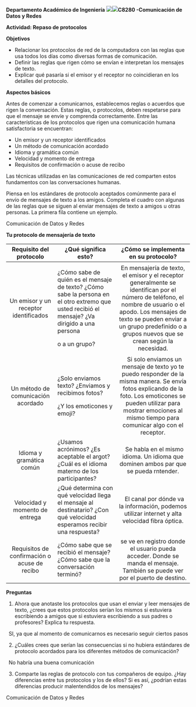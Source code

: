 ﻿**Departamento Académico de Ingeniería**   ![](Aspose.Words.66880d35-dbc9-4a62-9292-ae0a590f0cf3.001.png)![](Aspose.Words.66880d35-dbc9-4a62-9292-ae0a590f0cf3.002.png)**C8280 -Comunicación de Datos y Redes**   

**Actividad: Repaso de protocolos** 

**Objetivos**  

- Relacionar los protocolos de red de la computadora con las reglas que usa todos los días como diversas formas de comunicación. 
- Definir las reglas que rigen cómo se envían e interpretan los mensajes de texto. 
- Explicar qué pasaría si el emisor y el receptor no coincidieran en los detalles del protocolo. 

**Aspectos básicos**

Antes de comenzar a comunicarnos, establecemos reglas o acuerdos que rigen la conversación. Estas  reglas,  o  protocolos,  deben  respetarse  para  que  el  mensaje  se  envíe  y  comprenda correctamente. Entre las características de los protocolos que rigen una comunicación humana satisfactoria se encuentran: 

- Un emisor y un receptor identificados 
- Un método de comunicación acordado 
- Idioma y gramática común 
- Velocidad y momento de entrega 
- Requisitos de confirmación o acuse de recibo 

Las técnicas utilizadas en las comunicaciones de red comparten estos fundamentos con las conversaciones humanas. 

Piensa en los estándares de protocolo aceptados comúnmente para el envío de mensajes de texto a los amigos. Completa el cuadro con algunas de las reglas que se siguen al enviar mensajes de texto a amigos u otras personas. La primera fila contiene un ejemplo. 

Comunicación de Datos y Redes  

**Tu protocolo de mensajería de texto**  

|**Requisito del protocolo** |**¿Qué significa esto?** |**¿Cómo se implementa en su protocolo?** |
| :-: | - | :-: |
|Un emisor y un receptor identificados |<p>¿Cómo sabe de quién es el mensaje de texto? ¿Cómo sabe la persona en el otro extremo que usted recibió el mensaje? ¿Va dirigido a una persona </p><p>o a un grupo? </p>|En mensajería de texto, el emisor y el receptor generalmente se identifican por el número de teléfono, el nombre de usuario o el apodo. Los mensajes de texto se pueden enviar a un grupo predefinido o a grupos nuevos que se crean según la necesidad. |
|Un método de comunicación acordado |<p>¿Solo enviamos texto? ¿Enviamos y recibimos fotos? </p><p>¿Y los emoticones y emoji? </p>|` `Si solo enviamos un mensaje de texto yo te puedo responder de la misma manera. Se envía fotos explicando de la foto. Los emoticones se pueden utilizar para mostrar emociones al mismo tiempo para comunicar algo con el receptor.|
|Idioma y gramática común |¿Usamos acrónimos? ¿Es aceptable el argot? ¿Cuál es el idioma materno de los participantes? |` `Se habla en el mismo idioma. Un idioma que dominen ambos par que se pueda rntender.|
|Velocidad y momento de entrega |¿Qué determina con qué velocidad llega el mensaje al destinatario? ¿Con qué velocidad esperamos recibir una respuesta? |` `El canal por dónde va la información, podemos utilizar internet y alta velocidad fibra óptica.|
|Requisitos de confirmación o acuse de recibo |¿Cómo sabe que se recibió el mensaje? ¿Cómo sabe que la conversación terminó? |se ve en registro donde el usuario pueda acceder. Donde se manda el mensaje. También se puede ver por el puerto de destino. |

**Preguntas** 

1. Ahora que anotaste los protocolos que usan el enviar y leer mensajes de texto, ¿crees que estos protocolos serían los mismos si estuviera escribiendo a amigos que si estuviera escribiendo a sus padres o profesores? Explica tu respuesta.

` `SI, ya que al momento de comunicarnos es necesario seguir ciertos pasos 

2. ¿Cuáles crees que serían las consecuencias si no hubiera estándares de protocolo acordados para los diferentes métodos de comunicación?

` `No habría una buena comunicación 

3. Comparte las reglas de protocolo con tus compañeros de equipo. ¿Hay diferencias entre tus protocolos y los de ellos? Si es así, ¿podrían estas diferencias producir malentendidos de los mensajes?  


 

Comunicación de Datos y Redes  
